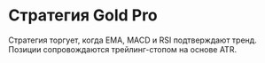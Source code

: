 # Стратегия Gold Pro

Стратегия торгует, когда EMA, MACD и RSI подтверждают тренд. Позиции сопровождаются трейлинг-стопом на основе ATR.
